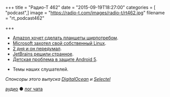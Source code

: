 +++
title = "Радио-Т 462"
date = "2015-09-19T18:27:00"
categories = [ "podcast",]
image = "https://radio-t.com/images/radio-t/rt462.jpg"
filename = "rt_podcast462"

+++

* [Amazon хочет сделать планшеты ширпотребом](http://geektimes.ru/post/262668/).
* [Microsoft захотел свой собственный Linux](http://www.wired.com/2015/09/microsoft-using-linux-run-cloud/).
* [2 дня и он передумал](http://www.businessinsider.com/marco-arment-removes-peace-ad-blocking-iphone-app-from-app-store-2015-9).
* [JetBrains решили странное](http://blog.jetbrains.com/blog/2015/09/18/final-update-on-the-jetbrains-toolbox-announcement/).
* [Детская проблема в защите Android 5](http://www.slate.com/blogs/future_tense/2015/09/17/android_version_5_phone_hack_emergency_number_hack_bypasses_passwords.html).
- Темы наших слушателей.

_Спонсоры этого выпуска [DigitalOcean](https://www.digitalocean.com) и [Selectel](https://selectel.ru/services/vpc/)_

[аудио](http://cdn.radio-t.com/rt_podcast462.mp3) ● [лог чата](http://chat.radio-t.com/logs/radio-t-462.html)
<audio src="http://cdn.radio-t.com/rt_podcast462.mp3" preload="none"></audio>
